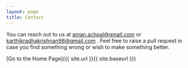```yaml
---
layout: page
title: Contact
---
```


You can reach out to us at aman.achpal@gmail.com or karthikradhakrishnan96@gmail.com . Feel free to raise a pull request in case you find something wrong or wish to make something better.


[Go to the Home Page]({{ site.url }}{{ site.baseurl }})
